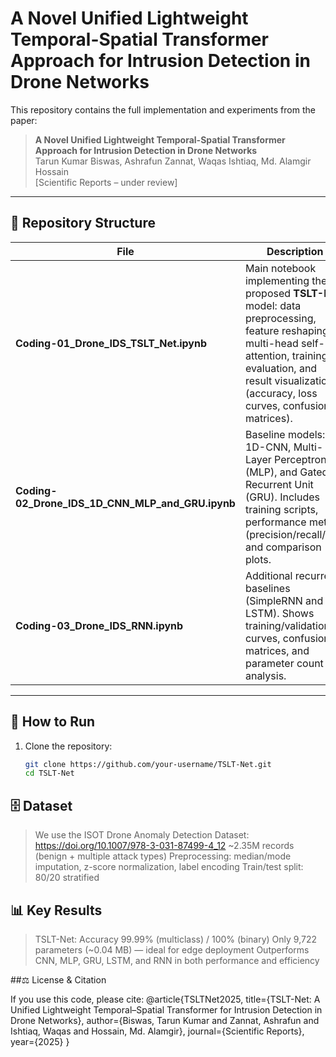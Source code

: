 # A Novel Unified Lightweight Temporal-Spatial Transformer Approach for Intrusion Detection in Drone Networks

This repository contains the full implementation and experiments from the paper:

> **A Novel Unified Lightweight Temporal-Spatial Transformer Approach for Intrusion Detection in Drone Networks**  
> Tarun Kumar Biswas, Ashrafun Zannat, Waqas Ishtiaq, Md. Alamgir Hossain  
> [Scientific Reports – under review]

---

## 📂 Repository Structure

| File | Description |
|------|-------------|
| **Coding-01_Drone_IDS_TSLT_Net.ipynb** | Main notebook implementing the proposed **TSLT-Net** model: data preprocessing, feature reshaping, multi-head self-attention, training, evaluation, and result visualization (accuracy, loss curves, confusion matrices). |
| **Coding-02_Drone_IDS_1D_CNN_MLP_and_GRU.ipynb** | Baseline models: 1D-CNN, Multi-Layer Perceptron (MLP), and Gated Recurrent Unit (GRU). Includes training scripts, performance metrics (precision/recall/F1), and comparison plots. |
| **Coding-03_Drone_IDS_RNN.ipynb** | Additional recurrent baselines (SimpleRNN and LSTM). Shows training/validation curves, confusion matrices, and parameter count analysis. |

---

## 🚀 How to Run

1. Clone the repository:
   ```bash
   git clone https://github.com/your-username/TSLT-Net.git
   cd TSLT-Net

## 🗄️ Dataset

> We use the ISOT Drone Anomaly Detection Dataset:
https://doi.org/10.1007/978-3-031-87499-4_12
> ~2.35M records (benign + multiple attack types)
> Preprocessing: median/mode imputation, z-score normalization, label encoding
> Train/test split: 80/20 stratified

## 📊 Key Results

  > TSLT-Net:
  > Accuracy 99.99% (multiclass) / 100% (binary)
  > Only 9,722 parameters (~0.04 MB) — ideal for edge deployment
  > Outperforms CNN, MLP, GRU, LSTM, and RNN in both performance and efficiency

##⚖️ License & Citation

If you use this code, please cite:
@article{TSLTNet2025,
  title={TSLT-Net: A Unified Lightweight Temporal–Spatial Transformer for Intrusion Detection in Drone Networks},
  author={Biswas, Tarun Kumar and Zannat, Ashrafun and Ishtiaq, Waqas and Hossain, Md. Alamgir},
  journal={Scientific Reports},
  year={2025}
}

